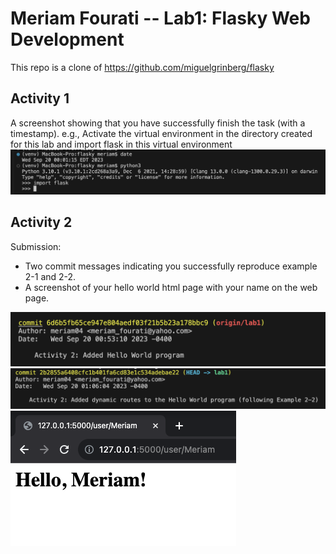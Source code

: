 # Meriam Fourati -- Lab1: Flasky Web Development

This repo is a clone of https://github.com/miguelgrinberg/flasky 
## Activity 1
A screenshot showing that you have successfully finish the task (with a timestamp).
e.g., Activate the virtual environment in the directory created for this lab and import flask in this
virtual environment
![](screenshots/activity1.png)

## Activity 2
Submission:
- Two commit messages indicating you successfully reproduce example 2-1 and 2-2.
- A screenshot of your hello world html page with your name on the web page.

![](screenshots/activity2-1.png)
![](screenshots/activity2-2.png)
![](screenshots/activity2-3.png)